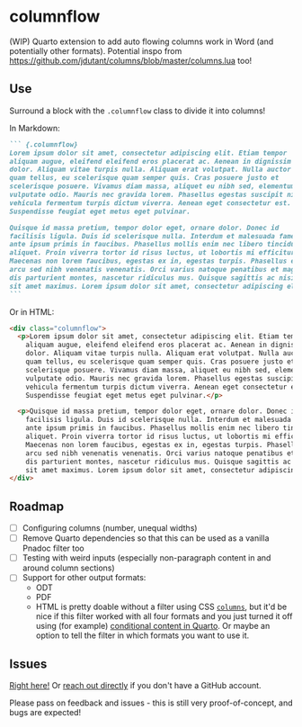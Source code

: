 # columnflow

(WIP) Quarto extension to add auto flowing columns work in Word (and potentially other formats). Potential inspo from https://github.com/jdutant/columns/blob/master/columns.lua too!

## Use

Surround a block with the `.columnflow` class to divide it into columns!

In Markdown:

````md
``` {.columnflow}
Lorem ipsum dolor sit amet, consectetur adipiscing elit. Etiam tempor
aliquam augue, eleifend eleifend eros placerat ac. Aenean in dignissim
dolor. Aliquam vitae turpis nulla. Aliquam erat volutpat. Nulla auctor
quam tellus, eu scelerisque quam semper quis. Cras posuere justo et 
scelerisque posuere. Vivamus diam massa, aliquet eu nibh sed, elementum
vulputate odio. Mauris nec gravida lorem. Phasellus egestas suscipit nibh,
vehicula fermentum turpis dictum viverra. Aenean eget consectetur est.
Suspendisse feugiat eget metus eget pulvinar.

Quisque id massa pretium, tempor dolor eget, ornare dolor. Donec id
facilisis ligula. Duis id scelerisque nulla. Interdum et malesuada fames ac
ante ipsum primis in faucibus. Phasellus mollis enim nec libero tincidunt
aliquet. Proin viverra tortor id risus luctus, ut lobortis mi efficitur.
Maecenas non lorem faucibus, egestas ex in, egestas turpis. Phasellus et
arcu sed nibh venenatis venenatis. Orci varius natoque penatibus et magnis
dis parturient montes, nascetur ridiculus mus. Quisque sagittis ac nisi
sit amet maximus. Lorem ipsum dolor sit amet, consectetur adipiscing elit.
```
````

Or in HTML:

````html
<div class="columnflow">
  <p>Lorem ipsum dolor sit amet, consectetur adipiscing elit. Etiam tempor
    aliquam augue, eleifend eleifend eros placerat ac. Aenean in dignissim
    dolor. Aliquam vitae turpis nulla. Aliquam erat volutpat. Nulla auctor
    quam tellus, eu scelerisque quam semper quis. Cras posuere justo et 
    scelerisque posuere. Vivamus diam massa, aliquet eu nibh sed, elementum
    vulputate odio. Mauris nec gravida lorem. Phasellus egestas suscipit nibh,
    vehicula fermentum turpis dictum viverra. Aenean eget consectetur est.
    Suspendisse feugiat eget metus eget pulvinar.</p>

  <p>Quisque id massa pretium, tempor dolor eget, ornare dolor. Donec id
    facilisis ligula. Duis id scelerisque nulla. Interdum et malesuada fames ac
    ante ipsum primis in faucibus. Phasellus mollis enim nec libero tincidunt
    aliquet. Proin viverra tortor id risus luctus, ut lobortis mi efficitur.
    Maecenas non lorem faucibus, egestas ex in, egestas turpis. Phasellus et
    arcu sed nibh venenatis venenatis. Orci varius natoque penatibus et magnis
    dis parturient montes, nascetur ridiculus mus. Quisque sagittis ac nisi
    sit amet maximus. Lorem ipsum dolor sit amet, consectetur adipiscing elit.</p>
</div>
````

## Roadmap

- [ ] Configuring columns (number, unequal widths)
- [ ] Remove Quarto dependencies so that this can be used as a vanilla Pnadoc filter too
- [ ] Testing with weird inputs (especially non-paragraph content in and around column sections)
- [ ] Support for other output formats:
  - ODT
  - PDF
  - HTML is pretty doable without a filter using CSS [`columns`](https://developer.mozilla.org/en-US/docs/Web/CSS/columns), but it'd be nice if this filter worked with all four formats and you just turned it off using (for example) [conditional content in Quarto](https://quarto.org/docs/authoring/conditional.html). Or maybe an option to tell the filter in which formats you want to use it.

## Issues

[Right here!](https://github.com/jimjam-slam/columnflow/issues) Or [reach out directly](https://jamesgoldie.dev) if you don't have a GitHub account.

Please pass on feedback and issues - this is still very proof-of-concept, and bugs are expected!

